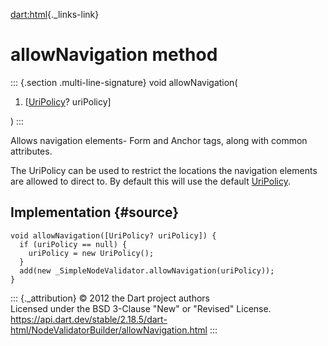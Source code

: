 [dart:html](../../dart-html/dart-html-library){._links-link}

allowNavigation method
======================

::: {.section .multi-line-signature}
void allowNavigation(

1.  \[[UriPolicy](../uripolicy-class)? uriPolicy\]

)
:::

Allows navigation elements- Form and Anchor tags, along with common
attributes.

The UriPolicy can be used to restrict the locations the navigation
elements are allowed to direct to. By default this will use the default
[UriPolicy](../uripolicy-class).

Implementation {#source}
--------------

``` {.language-dart data-language="dart"}
void allowNavigation([UriPolicy? uriPolicy]) {
  if (uriPolicy == null) {
    uriPolicy = new UriPolicy();
  }
  add(new _SimpleNodeValidator.allowNavigation(uriPolicy));
}
```

::: {._attribution}
© 2012 the Dart project authors\
Licensed under the BSD 3-Clause \"New\" or \"Revised\" License.\
<https://api.dart.dev/stable/2.18.5/dart-html/NodeValidatorBuilder/allowNavigation.html>
:::
